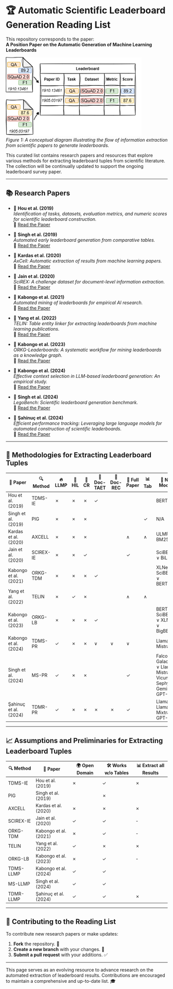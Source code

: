 # 🏆 Automatic Scientific Leaderboard Generation Reading List

This repository corresponds to the paper:  
**A Position Paper on the Automatic Generation of Machine Learning Leaderboards**  

![Leaderboard Diagram](leaderboard-diagram.png)  
*Figure 1: A conceptual diagram illustrating the flow of information extraction from scientific papers to generate leaderboards.*

This curated list contains research papers and resources that explore various methods for extracting leaderboard tuples from scientific literature. The collection will be continually updated to support the ongoing leaderboard survey paper.  

---

## 📚 Research Papers

- 📝 **Hou et al. (2019)**  
  _Identification of tasks, datasets, evaluation metrics, and numeric scores for scientific leaderboard construction._  
  🔗 [Read the Paper](https://doi.org/10.18653/v1/P19-1342)

- 📝 **Singh et al. (2019)**  
  _Automated early leaderboard generation from comparative tables._  
  🔗 [Read the Paper](https://doi.org/10.1007/978-3-030-15712-8_17)

- 📝 **Kardas et al. (2020)**  
  _AxCell: Automatic extraction of results from machine learning papers._  
  🔗 [Read the Paper](https://doi.org/10.18653/v1/2020.emnlp-main.581)

- 📝 **Jain et al. (2020)**  
  _SciREX: A challenge dataset for document-level information extraction._  
  🔗 [Read the Paper](https://doi.org/10.18653/v1/2020.emnlp-main.294)

- 📝 **Kabongo et al. (2021)**  
  _Automated mining of leaderboards for empirical AI research._  
  🔗 [Read the Paper](https://doi.org/10.1007/978-3-030-80624-8_23)

- 📝 **Yang et al. (2022)**  
  _TELIN: Table entity linker for extracting leaderboards from machine learning publications._  
  🔗 [Read the Paper](https://doi.org/10.18653/v1/2022.emnlp-main.277)

- 📝 **Kabongo et al. (2023)**  
  _ORKG-Leaderboards: A systematic workflow for mining leaderboards as a knowledge graph._  
  🔗 [Read the Paper](https://doi.org/10.1007/s00799-023-00331-7)

- 📝 **Kabongo et al. (2024)**  
  _Effective context selection in LLM-based leaderboard generation: An empirical study._  
  🔗 [Read the Paper](https://arxiv.org/abs/2407.02409)

- 📝 **Singh et al. (2024)**  
  _LegoBench: Scientific leaderboard generation benchmark._  
  🔗 [Read the Paper](https://aclanthology.org/2024.findings-emnlp.855/)

- 📝 **Şahinuç et al. (2024)**  
  _Efficient performance tracking: Leveraging large language models for automated construction of scientific leaderboards._  
  🔗 [Read the Paper](https://aclanthology.org/2024.emnlp-main.453/)

---

## 🔧 Methodologies for Extracting Leaderboard Tuples

| 📰 **Paper**                           | 🔍 **Method** | 🔥 **LLMP** | 👥 **HIL** | 🔗 **CR** | 📄 **Doc-TAET** | 🧾 **Doc-REC** | 📑 **Full Paper** | 📊 **Tab** | 🧠 **NLP Models** |
|---------------------------------------|--------------|------------|-----------|-----------|----------------|----------------|------------------|-------------|------------------|
| Hou et al. (2019)                     | TDMS-IE      | ✗          | ✗         | ✗         | ✓              |                |                  |             | BERT             |
| Singh et al. (2019)                   | PIG          | ✗          | ✗         | ✗         |                |                |                  | ✓           | N/A              |
| Kardas et al. (2020)                  | AXCELL       | ✗          | ✗         | ✗         |                |                | ∧                | ∧           | ULMFiT, BM25      |
| Jain et al. (2020)                    | SCIREX-IE    | ✗          | ✗         | ✓         |                |                | ✓                |             | SciBERT ∨ BiLSTM |
| Kabongo et al. (2021)                 | ORKG-TDM     | ✗          | ✗         | ✗         | ✓              |                |                  |             | XLNet ∨ SciBERT ∨ BERTbase |
| Yang et al. (2022)                    | TELIN        | ✗          | ✓         | ✗         |                |                | ∧                | ∧           |                  |
| Kabongo et al. (2023)                 | ORKG-LB      | ✗          | ✗         | ✗         | ✓              |                |                  |             | BERT ∨ SciBERT ∨ XLNet ∨ BigBERT |
| Kabongo et al. (2024)                 | TDMS-PR      | ✓          | ✗         | ✗         | ∨              | ∨              | ∨                |             | Llama 2 ∨ Mistral |
| Singh et al. (2024)                   | MS-PR        | ✓          | ✗         | ✗         |                |                | ✓                |             | Falcon ∨ Galactica ∨ Llama ∨ Mistral ∨ Vicuna ∨ Sephyr ∨ Gemini ∨ GPT-4 |
| Şahinuç et al. (2024)                 | TDMR-PR      | ✓          | ✗         | ✗         | ✗              | ✗              | ✓                |             | Llama 2 ∨ Llama 3 ∨ Mixtral ∨ GPT-4 |

---

## 📈 Assumptions and Preliminaries for Extracting Leaderboard Tuples

| 🔍 **Method** | 📑 **Paper**            | 🌍 **Open Domain** | 🛠 **Works w/o Tables** | 📊 **Extract all Results** |
|---------------|------------------------|--------------------|------------------------|----------------------------|
| TDMS-IE       | Hou et al. (2019)      | ✗                  | ✓                      | ✗                          |
| PIG           | Singh et al. (2019)    |                    | ✗                      |                            |
| AXCELL        | Kardas et al. (2020)   | ✗                  | ✗                      | ✗                          |
| SCIREX-IE     | Jain et al. (2020)     | ✓                  | ✓                      | -                          |
| ORKG-TDM      | Kabongo et al. (2021)  | ✗                  | ✓                      | -                          |
| TELIN         | Yang et al. (2022)     | ✓                  | ✗                      | ✗                          |
| ORKG-LB       | Kabongo et al. (2023)  | ✗                  | ✓                      | -                          |
| TDMS-LLMP     | Kabongo et al. (2024)  | ✓                  | ✓                      |                            |
| MS-LLMP       | Singh et al. (2024)    | ✓                  | ✓                      |                            |
| TDMR-LLMP     | Şahinuç et al. (2024) | ✓                  | ✓                      | ✗                          |

---

## 🤝 Contributing to the Reading List

To contribute new research papers or make updates:  
1. **Fork** the repository. 🍴  
2. **Create a new branch** with your changes. 🌿  
3. **Submit a pull request** with your additions. ✅  

---

This page serves as an evolving resource to advance research on the automated extraction of leaderboard results. Contributions are encouraged to maintain a comprehensive and up-to-date list. 🎓
